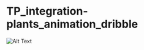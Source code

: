 # TP_integration-plants_animation_dribble
![Alt Text](https://media.giphy.com/media/j70aMwGh2cwEjdQ1jO/giphy.gif)